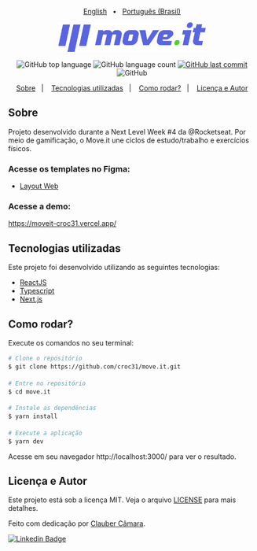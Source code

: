 <p align="center">
  <a href="https://github.com/croc31/move.it/blob/main/README-en.md">English</a>&nbsp;&nbsp;&nbsp;•&nbsp;&nbsp;
  <a href="https://github.com/croc31/move.it/blob/main/README.md">Português (Brasil)</a>
</p>

<p align="center">
   <img src="./public/logo-full.svg" alt="move.it" width="300"/>
</p>

<p align="center">
  <img alt="GitHub top language" src="https://img.shields.io/github/languages/top/croc31/move.it.svg?color=5863d2">

  <img alt="GitHub language count" src="https://img.shields.io/github/languages/count/croc31/move.it.svg?color=5863d2">
  
  <a href="https://github.com/croc31/move.it/commits/main">
    <img alt="GitHub last commit" src="https://img.shields.io/github/last-commit/croc31/move.it?color=5863d2">
  </a>

  <img alt="GitHub" src="https://img.shields.io/github/license/croc31/move.it?color=5863d2">
</p>

<p align="center">
  <a href="#sobre">Sobre</a>&nbsp;&nbsp;&nbsp;|&nbsp;&nbsp;&nbsp;
  <a href="#tecnologias-utilizadas">Tecnologias utilizadas</a>&nbsp;&nbsp;&nbsp;|&nbsp;&nbsp;&nbsp;
  <a href="#como-rodar">Como rodar?</a>&nbsp;&nbsp;&nbsp;|&nbsp;&nbsp;&nbsp;
  <a href="#licença-e-autor">Licença e Autor</a>
</p>

## Sobre
Projeto desenvolvido durante a Next Level Week #4 da @Rocketseat. Por meio de gamificação, o Move.it une ciclos de estudo/trabalho e exercícios físicos.


### Acesse os templates no Figma:
- [Layout Web](https://www.figma.com/file/ge20pu3ofMOKoliUyKx1Nl/?viewer=1&node-id=160:2761)

### Acesse a demo:
https://moveit-croc31.vercel.app/

## Tecnologias utilizadas

Este projeto foi desenvolvido utilizando as seguintes tecnologias:

- [ReactJS](https://reactjs.org/)
- [Typescript](https://www.typescriptlang.org/)
- [Next.js](https://nextjs.org/)


## Como rodar?

Execute os comandos no seu terminal:

```bash
# Clone o repositório
$ git clone https://github.com/croc31/move.it.git

# Entre no repositório
$ cd move.it

# Instale as dependências
$ yarn install

# Execute a aplicação
$ yarn dev
```

Acesse em seu navegador http://localhost:3000/ para ver o resultado.


## Licença e Autor

Este projeto está sob a licença MIT. Veja o arquivo [LICENSE](https://github.com/croc31/move.it/blob/main/LICENSE) para mais detalhes.

Feito com dedicação por [Clauber Câmara](https://github.com/croc31).


[![Linkedin Badge](https://img.shields.io/badge/-Clauber_Rogério_de_Oliveira_Câmara-blue?style=flat-square&logo=Linkedin&logoColor=white&link=https://www.linkedin.com/in/clauber-câmara-778057152)](https://www.linkedin.com/in/clauber-câmara-778057152)
